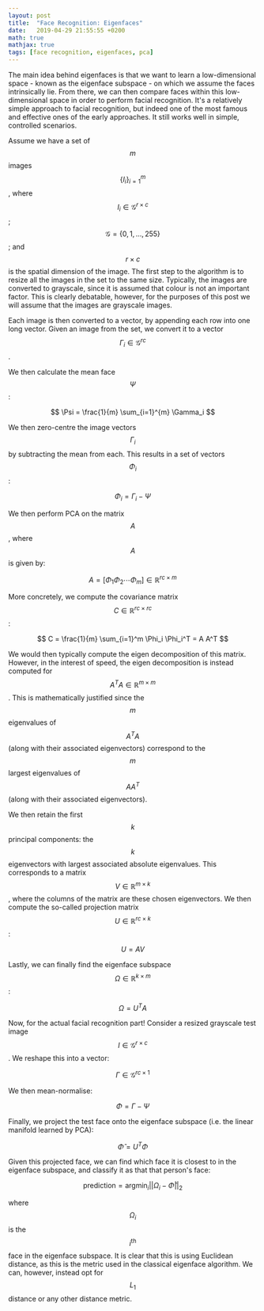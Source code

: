 ```yaml
---
layout: post
title:  "Face Recognition: Eigenfaces"
date:   2019-04-29 21:55:55 +0200
math: true
mathjax: true
tags: [face recognition, eigenfaces, pca]
---
```


The main idea behind eigenfaces is that we want to learn a low-dimensional space - known as the eigenface subspace - on which we assume the faces intrinsically lie. From there, we can then compare faces within this low-dimensional space in order to perform facial recognition. It's a relatively simple approach to facial recognition, but indeed one of the most famous and effective ones of the early approaches. It still works well in simple, controlled scenarios.

Assume we have a set of $$ m $$ images $$ \{I_i\}^{m}_{i=1} $$, where $$ I_i \in \mathcal{G}^{r \times c} $$; $$ \mathcal{G} = \{0, 1, \dots, 255\} $$; and $$ r \times c $$ is the spatial dimension of the image. The first step to the algorithm is to resize all the images in the set to the same size. Typically, the images are converted to grayscale, since it is assumed that colour is not an important factor. This is clearly debatable, however, for the purposes of this post we will assume that the images are grayscale images.

Each image is then converted to a vector, by appending each row into one long vector. Given an image from the set, we convert it to a vector $$ \Gamma_i \in \mathcal{G}^{rc} $$.

We then calculate the mean face $$ \Psi $$:

$$ \Psi = \frac{1}{m} \sum_{i=1}^{m} \Gamma_i $$

We then zero-centre the image vectors $$ \Gamma_i $$ by subtracting the mean from each. This results in a set of vectors $$ \Phi_i $$:

$$ \Phi_i = \Gamma_i - \Psi $$

We then perform PCA on the matrix $$ A $$, where $$ A $$ is given by:

$$ A = [\Phi_1 \Phi_2 \cdots \Phi_m] \in \mathbb{R}^{rc \times m} $$

More concretely, we compute the covariance matrix $$ C \in \mathbb{R}^{rc \times rc} $$:

$$ C = \frac{1}{m} \sum_{i=1}^m \Phi_i \Phi_i^T = A A^T $$

We would then typically compute the eigen decomposition of this matrix. However, in the interest of speed, the eigen decomposition is instead computed for $$ A^T A \in \mathbb{R}^{m \times m} $$. This is mathematically justified since the $$ m $$ eigenvalues of $$ A^T A $$ (along with their associated eigenvectors) correspond to the $$ m $$ largest eigenvalues of $$ A A^T $$ (along with their associated eigenvectors).

We then retain the first $$ k $$ principal components: the $$ k $$ eigenvectors with largest associated absolute eigenvalues. This corresponds to a matrix $$ V \in \mathbb{R}^{m \times k} $$, where the columns of the matrix are these chosen eigenvectors. We then compute the so-called projection matrix $$ U \in \mathbb{R}^{rc \times k} $$:

$$ U = A V $$

Lastly, we can finally find the eigenface subspace $$ \Omega \in \mathbb{R}^{k \times m} $$:

$$ \Omega = U^T A $$

Now, for the actual facial recognition part! Consider a resized grayscale test image $$ I \in \mathcal{G}^{r \times c} $$. We reshape this into a vector:

$$ \Gamma \in \mathcal{G}^{rc \times 1} $$

We then mean-normalise:

$$ \Phi = \Gamma - \Psi $$

Finally, we project the test face onto the eigenface subspace (i.e. the linear manifold learned by PCA):

$$ \hat{\Phi} = U^T \Phi $$

Given this projected face, we can find which face it is closest to in the eigenface subspace, and classify it as that that person's face:

$$ \text{prediction} = \text{argmin}_{i} ||\Omega_i - \hat{\Phi}||_2 $$

where $$ \Omega_i $$ is the $$ i^{\text{th}} $$ face in the eigenface subspace. It is clear that this is using Euclidean distance, as this is the metric used in the classical eigenface algorithm. We can, however, instead opt for $$ L_1 $$ distance or any other distance metric.
